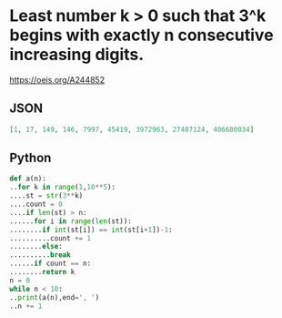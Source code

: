 # Least number k \> 0 such that 3^k begins with exactly n consecutive increasing digits\.
https://oeis.org/A244852
## JSON
```JSON
[1, 17, 149, 146, 7997, 45419, 3972963, 27487124, 406680034]
```
## Python
```Python
def a(n):
..for k in range(1,10**5):
....st = str(3**k)
....count = 0
....if len(st) > n:
......for i in range(len(st)):
........if int(st[i]) == int(st[i+1])-1:
..........count += 1
........else:
..........break
......if count == n:
........return k
n = 0
while n < 10:
..print(a(n),end=', ')
..n += 1
```

